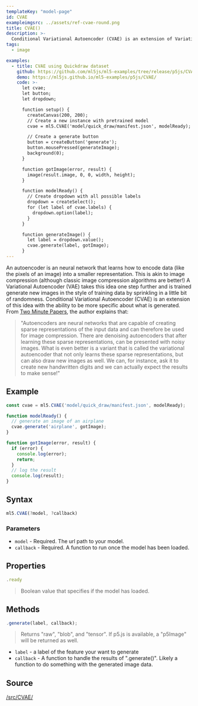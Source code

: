 ```yaml
---
templateKey: "model-page"
id: CVAE
exampleimgsrc: ../assets/ref-cvae-round.png
title: CVAE()
description: >- 
  Conditional Variational Autoencoder (CVAE) is an extension of Variational Autoencoder (VAE), a generative model
tags:
  - image

examples:
  - title: CVAE using Quickdraw dataset
    github: https://github.com/ml5js/ml5-examples/tree/release/p5js/CVAE
    demo: https://ml5js.github.io/ml5-examples/p5js/CVAE/
    code: >-
      let cvae;
      let button;
      let dropdown;

      function setup() {
        createCanvas(200, 200);
        // Create a new instance with pretrained model
        cvae = ml5.CVAE('model/quick_draw/manifest.json', modelReady);

        // Create a generate button
        button = createButton('generate');
        button.mousePressed(generateImage);
        background(0);
      }

      function gotImage(error, result) {
        image(result.image, 0, 0, width, height);
      }

      function modelReady() {
        // Create dropdown with all possible labels
        dropdown = createSelect();
        for (let label of cvae.labels) {
          dropdown.option(label);
        }
      }

      function generateImage() {
        let label = dropdown.value();
        cvae.generate(label, gotImage);
      }
---
```


An autoencoder is an neural network that learns how to encode data (like the pixels of an image) into a smaller representation. This is akin to image compression (although classic image compression algorithms are better!) A Variational Autoencoder (VAE) takes this idea one step further and is trained generate new images in the style of training data by sprinkling in a little bit of randomness. Conditional Variational Autoencoder (CVAE) is an extension of this idea with the ability to be more specific about what is generated. From [Two Minute Papers](https://www.youtube.com/watch?v=Rdpbnd0pCiI), the author explains that: <br/>

> "Autoencoders are neural networks that are capable of creating sparse representations of the input data and can therefore be used for image compression. There are denoising autoencoders that after learning these sparse representations, can be presented with noisy images. What is even better is a variant that is called the variational autoencoder that not only learns these sparse representations, but can also draw new images as well. We can, for instance, ask it to create new handwritten digits and we can actually expect the results to make sense!"

## Example

```javascript
const cvae = ml5.CVAE('model/quick_draw/manifest.json', modelReady);

function modelReady() {
  // generate an image of an airplane
  cvae.generate('airplane', gotImage);
}

function gotImage(error, result) {
  if (error) {
    console.log(error);
    return;
  }
  // log the result
  console.log(result);
}

```

## Syntax

```javascript
ml5.CVAE(?model, ?callback)
```


### Parameters

- `model` - Required. The url path to your model.
- `callback` - Required. A function to run once the model has been loaded.


## Properties

```javascript
.ready
```

> Boolean value that specifies if the model has loaded.

## Methods

```javascript
.generate(label, callback);
```

> Returns "raw", "blob", and "tensor". If p5.js is available, a "p5Image" will be returned as well. 

- `label` - a label of the feature your want to generate
- `callback` - A function to handle the results of ".generate()". Likely a function to do something with the generated image data.




## Source

[/src/CVAE/](https://github.com/ml5js/ml5-library/tree/release/src/CVAE)